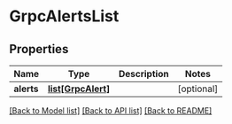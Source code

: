 # GrpcAlertsList

## Properties
Name | Type | Description | Notes
------------ | ------------- | ------------- | -------------
**alerts** | [**list[GrpcAlert]**](GrpcAlert.md) |  | [optional] 

[[Back to Model list]](../README.md#documentation-for-models) [[Back to API list]](../README.md#documentation-for-api-endpoints) [[Back to README]](../README.md)


